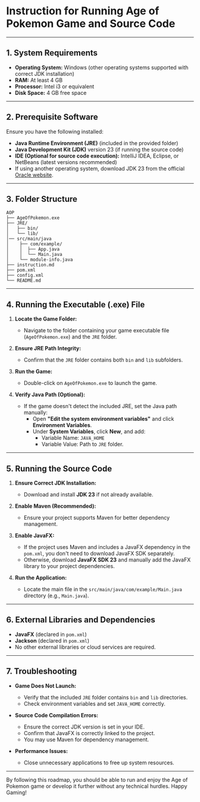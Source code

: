 # Instruction for Running Age of Pokemon Game and Source Code

---

## **1. System Requirements**
- **Operating System:** Windows (other operating systems supported with correct JDK installation)
- **RAM:** At least 4 GB
- **Processor:** Intel i3 or equivalent
- **Disk Space:** 4 GB free space

---

## **2. Prerequisite Software**
Ensure you have the following installed:
- **Java Runtime Environment (JRE)** (included in the provided folder)
- **Java Development Kit (JDK)** version 23 (if running the source code)
- **IDE (Optional for source code execution):** IntelliJ IDEA, Eclipse, or NetBeans (latest versions recommended)
- If using another operating system, download JDK 23 from the official [Oracle website](https://www.oracle.com/java/technologies/downloads/).

---

## **3. Folder Structure**
```
AOP
├── AgeOfPokemon.exe
├── JRE/
│   ├── bin/
│   └── lib/
│── src/main/java
│    ├── com/example/
│    │	├── App.java
│    │  └── Main.java
│    └── module-info.java
├── instruction.md
├── pom.xml
├── config.xml
└── README.md

```

---

## **4. Running the Executable (.exe) File**

1. **Locate the Game Folder:**
   - Navigate to the folder containing your game executable file (`AgeOfPokemon.exe`) and the `JRE` folder.

2. **Ensure JRE Path Integrity:**
   - Confirm that the `JRE` folder contains both `bin` and `lib` subfolders.

3. **Run the Game:**
   - Double-click on `AgeOfPokemon.exe` to launch the game.

4. **Verify Java Path (Optional):**
   - If the game doesn't detect the included JRE, set the Java path manually:
     - Open **"Edit the system environment variables"** and click **Environment Variables**.
     - Under **System Variables**, click **New**, and add:
       - Variable Name: `JAVA_HOME`
       - Variable Value: Path to `JRE` folder.

---

## **5. Running the Source Code**

1. **Ensure Correct JDK Installation:**
   - Download and install **JDK 23** if not already available.

2. **Enable Maven (Recommended):**
   - Ensure your project supports Maven for better dependency management.

3. **Enable JavaFX:**
   - If the project uses Maven and includes a JavaFX dependency in the `pom.xml`, you don't need to download JavaFX SDK separately.
   - Otherwise, download **JavaFX SDK 23** and manually add the JavaFX library to your project dependencies.

4. **Run the Application:**
   - Locate the main file in the `src/main/java/com/example/Main.java` directory (e.g., `Main.java`).

---

## **6. External Libraries and Dependencies**
- **JavaFX** (declared in `pom.xml`)
- **Jackson** (declared in `pom.xml`)
- No other external libraries or cloud services are required.

---

## **7. Troubleshooting**

- **Game Does Not Launch:**
  - Verify that the included `JRE` folder contains `bin` and `lib` directories.
  - Check environment variables and set `JAVA_HOME` correctly.

- **Source Code Compilation Errors:**
  - Ensure the correct JDK version is set in your IDE.
  - Confirm that JavaFX is correctly linked to the project.
  - You may use Maven for dependency management.

- **Performance Issues:**
  - Close unnecessary applications to free up system resources.

---

By following this roadmap, you should be able to run and enjoy the Age of Pokemon game or develop it further without any technical hurdles. Happy Gaming!

